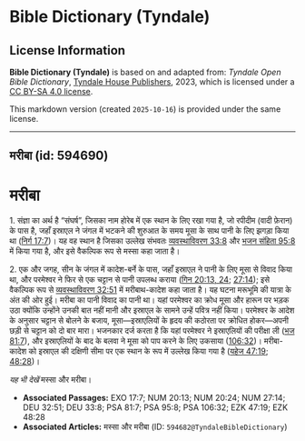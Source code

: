 # Bible Dictionary (Tyndale)

## License Information

**Bible Dictionary (Tyndale)** is based on and adapted from: _Tyndale Open Bible Dictionary_, [Tyndale House Publishers](https://tyndaleopenresources.com/), 2023, which is licensed under a [CC BY-SA 4.0 license](https://creativecommons.org/licenses/by-sa/4.0/legalcode.en).

This markdown version (created `2025-10-16`) is provided under the same license.



--------------------------------

## मरीबा (id: 594690)

मरीबा
=====

1\. संज्ञा का अर्थ है “संघर्ष”, जिसका नाम होरेब में एक स्थान के लिए रखा गया है, जो रपीदीम (वादी फ़ेरान) के पास है, जहाँ इस्राएल ने जंगल में भटकने की शुरुआत के समय मूसा के साथ पानी के लिए झगड़ा किया था ([निर्ग 17:7](https://ref.ly/Exod17:7))। यह वह स्थान है जिसका उल्लेख संभवतः [व्यवस्थाविवरण 33:8](https://ref.ly/Deut33:8) और [भजन संहिता 95:8](https://ref.ly/Ps95:8) में किया गया है, और इसे वैकल्पिक रूप से मस्सा कहा जाता है।

2\. एक और जगह, सीन के जंगल में कादेश\-बर्ने के पास, जहाँ इस्राएल ने पानी के लिए मूसा से विवाद किया था, और परमेश्वर ने फिर से एक चट्टान से पानी उपलब्ध कराया ([गिन 20:13, 24](https://ref.ly/Num20:13,Num20:24); [27:14](https://ref.ly/Num27:14)); इसे वैकल्पिक रूप से [व्यवस्थाविवरण 32:51](https://ref.ly/Deut32:51) में मरीबाथ\-कादेश कहा जाता है। यह घटना मरूभूमि की यात्रा के अंत की ओर हुई। मरीबा का पानी विवाद का पानी था। यहां परमेश्वर का क्रोध मूसा और हारून पर भड़क उठा क्योंकि उन्होंने उनकी बात नहीं मानी और इस्राएल के सामने उन्हें पवित्र नहीं किया। परमेश्वर के आदेश के अनुसार चट्टान से बोलने के बजाय, मूसा—इस्राएलियों के हृदय की कठोरता पर क्रोधित होकर—अपनी छड़ी से चट्टान को दो बार मारा। भजनकार दर्ज करता है कि यहां परमेश्वर ने इस्राएलियों की परीक्षा ली ([भज 81:7](https://ref.ly/Ps81:7)), और इस्राएलियों के बाद के बलवा ने मूसा को पाप करने के लिए उकसाया ([106:32](https://ref.ly/Ps106:32))। मरीबा\-कादेश को इस्राएल की दक्षिणी सीमा पर एक स्थान के रूप में उल्लेख किया गया है ([यहेज 47:19](https://ref.ly/Ezek47:19); [48:28](https://ref.ly/Ezek48:28))।

*यह भी देखें* मस्सा और मरीबा।

* **Associated Passages:** EXO 17:7; NUM 20:13; NUM 20:24; NUM 27:14; DEU 32:51; DEU 33:8; PSA 81:7; PSA 95:8; PSA 106:32; EZK 47:19; EZK 48:28
* **Associated Articles:** मस्सा और मरीबा (ID: `594682@TyndaleBibleDictionary`)

